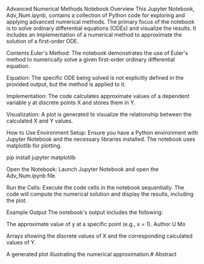 Advanced Numerical Methods Notebook
Overview
This Jupyter Notebook, Adv_Num.ipynb, contains a collection of Python code for exploring and applying advanced numerical methods. The primary focus of the notebook is to solve ordinary differential equations (ODEs) and visualize the results. It includes an implementation of a numerical method to approximate the solution of a first-order ODE.

Contents
Euler's Method: The notebook demonstrates the use of Euler's method to numerically solve a given first-order ordinary differential equation.

Equation: The specific ODE being solved is not explicitly defined in the provided output, but the method is applied to it.

Implementation: The code calculates approximate values of a dependent variable y at discrete points X and stores them in Y.

Visualization: A plot is generated to visualize the relationship between the calculated X and Y values.

How to Use
Environment Setup: Ensure you have a Python environment with Jupyter Notebook and the necessary libraries installed. The notebook uses matplotlib for plotting.

pip install jupyter matplotlib

Open the Notebook: Launch Jupyter Notebook and open the Adv_Num.ipynb file.

Run the Cells: Execute the code cells in the notebook sequentially. The code will compute the numerical solution and display the results, including the plot.

Example Output
The notebook's output includes the following:

The approximate value of y at a specific point (e.g., x = 1).
Author U Mo


Arrays showing the discrete values of X and the corresponding calculated values of Y.

A generated plot illustrating the numerical approximation.# Abstract

